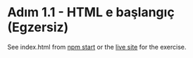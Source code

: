 # Adım 1.1 - HTML e başlangıç (Egzersiz)

See index.html from [npm start](http://localhost:8080/step1-01/exercise/) or the [live site](https://microsoft.github.io/frontend-bootcamp/step1-01/exercise/) for the exercise.
